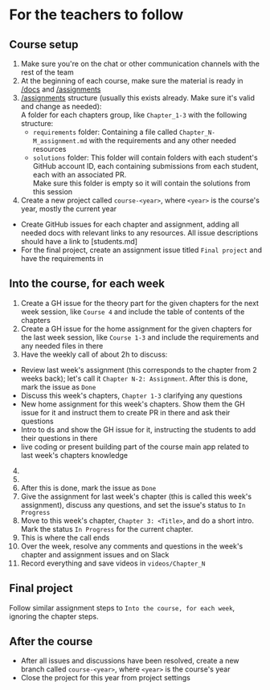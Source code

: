 # For the teachers to follow

## Course setup

1. Make sure you're on the chat or other communication channels with the rest of the team
2. At the beginning of each course, make sure the material is ready in [/docs](.) and [/assignments](../assignments)
3. [/assignments](../assignments) structure (usually this exists already. Make sure it's valid and change as needed):  
   A folder for each chapters group, like `Chapter_1-3` with the following structure:
     - `requirements` folder: Containing a file called `Chapter_N-M_assignment.md` with the requirements and any other needed resources
     - `solutions` folder: This folder will contain folders with each student's GitHub account ID, each containing submissions from each student, each with an associated PR.  
       Make sure this folder is empty so it will contain the solutions from this session
4. Create a new project called `course-<year>`, where `<year>` is the course's year, mostly the current year
  - Create GitHub issues for each chapter and assignment, adding all needed docs with relevant links to any resources. All issue descriptions should have a link to [students.md]
  - For the final project, create an assignment issue titled `Final project` and have the requirements in 

## Into the course, for each week

1. Create a GH issue for the theory part for the given chapters for the next week session, like `Course 4` and include the table of contents of the chapters
2. Create a GH issue for the home assignment for the given chapters for the last week session, like `Course 1-3` and include the requirements and any needed files in there
3. Have the weekly call of about 2h to discuss:
  - Review last week's assignment (this corresponds to the chapter from 2 weeks back); let's call it `Chapter N-2: Assignment`. After this is done, mark the issue as `Done`
  - Discuss this week's chapters, `Chapter 1-3` clarifying any questions
  - New home assignment for this week's chapters. Show them the GH issue for it and instruct them to create PR in there and ask their questions
  - Intro to ds and show the GH issue for it, instructing the students to add their questions in there
  - live coding or present building part of the course main app related to last week's chapters knowledge
4. 
5. 
6. After this is done, mark the issue as `Done`
7. Give the assignment for last week's chapter (this is called this week's assignment), discuss any questions, and set the issue's status to `In Progress`
8. Move to this week's chapter, `Chapter 3: <Title>`, and do a short intro. Mark the status `In Progress` for the current chapter.
9. This is where the call ends
10. Over the week, resolve any comments and questions in the week's chapter and assignment issues and on Slack
11. Record everything and save videos in `videos/Chapter_N`

## Final project

Follow similar assignment steps to `Into the course, for each week`, ignoring the chapter steps.

## After the course

- After all issues and discussions have been resolved, create a new branch called `course-<year>`, where `<year>` is the course's year
- Close the project for this year from project settings
